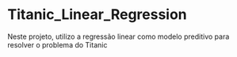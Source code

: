 # Titanic_Linear_Regression
Neste projeto, utilizo a regressão linear como modelo preditivo para resolver o problema do Titanic
